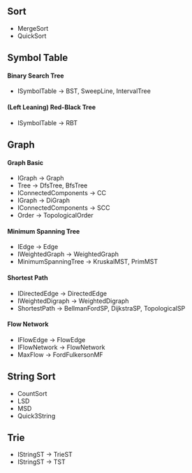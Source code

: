 ## Sort
 - MergeSort
 - QuickSort

## Symbol Table

#### Binary Search Tree
 - ISymbolTable -> BST, SweepLine, IntervalTree

#### (Left Leaning) Red-Black Tree
 - ISymbolTable -> RBT

## Graph

#### Graph Basic
 - IGraph -> Graph
 - Tree -> DfsTree, BfsTree
 - IConnectedComponents -> CC
 - IGraph -> DiGraph
 - IConnectedComponents -> SCC
 - Order -> TopologicalOrder

#### Minimum Spanning Tree
 - IEdge -> Edge
 - IWeightedGraph -> WeightedGraph
 - MinimumSpanningTree -> KruskalMST, PrimMST

#### Shortest Path
 - IDirectedEdge -> DirectedEdge
 - IWeightedDigraph -> WeightedDigraph
 - ShortestPath -> BellmanFordSP, DijkstraSP, TopologicalSP  

#### Flow Network
 - IFlowEdge -> FlowEdge
 - IFlowNetwork -> FlowNetwork
 - MaxFlow -> FordFulkersonMF

## String Sort
 - CountSort
 - LSD
 - MSD
 - Quick3String

## Trie
 - IStringST -> TrieST
 - IStringST -> TST
 